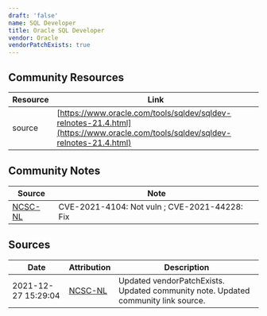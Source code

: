 ```yaml
---
draft: 'false'
name: SQL Developer
title: Oracle SQL Developer
vendor: Oracle
vendorPatchExists: true
---
```



## Community Resources
| Resource | Link |
| --- | --- |
| source | [https://www.oracle.com/tools/sqldev/sqldev-relnotes-21.4.html](https://www.oracle.com/tools/sqldev/sqldev-relnotes-21.4.html) |

## Community Notes
| Source | Note |
| --- | --- |
| [NCSC-NL](https://github.com/NCSC-NL/log4shell/blob/main/software/README.md) | CVE-2021-4104: Not vuln ; CVE-2021-44228: Fix </ul> |

## Sources
| Date | Attribution | Description |
| --- | --- | --- |
| 2021-12-27 15:29:04 | [NCSC-NL](https://github.com/NCSC-NL/log4shell/blob/main/software/README.md) | Updated vendorPatchExists. Updated community note. Updated community link source.  |
